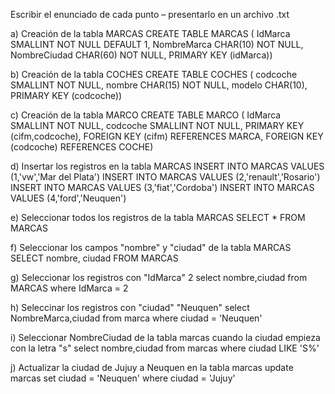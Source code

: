 Escribir el enunciado de cada punto – presentarlo en un archivo .txt

a) Creación de la tabla MARCAS 
CREATE TABLE MARCAS (
IdMarca SMALLINT NOT NULL DEFAULT 1,
NombreMarca CHAR(10) NOT NULL,
NombreCiudad CHAR(60) NOT NULL,
PRIMARY KEY (idMarca))

b) Creación de la tabla COCHES
CREATE TABLE COCHES (
codcoche SMALLINT NOT NULL,
nombre CHAR(15) NOT NULL,
modelo CHAR(10),
PRIMARY KEY (codcoche))

c) Creación de la tabla MARCO
CREATE TABLE MARCO (
IdMarca SMALLINT NOT NULL,
codcoche SMALLINT NOT NULL,
PRIMARY KEY (cifm,codcoche),
FOREIGN KEY (cifm) REFERENCES MARCA,
FOREIGN KEY (codcoche) REFERENCES COCHE)

d) Insertar los registros en la tabla MARCAS
INSERT INTO MARCAS VALUES (1,'vw','Mar del Plata')
INSERT INTO MARCAS VALUES (2,'renault','Rosario')
INSERT INTO MARCAS VALUES (3,'fiat','Cordoba')
INSERT INTO MARCAS VALUES (4,'ford','Neuquen')

e) Seleccionar todos los registros de la tabla MARCAS
SELECT * FROM MARCAS

f) Seleccionar los campos "nombre" y "ciudad" de la tabla MARCAS
SELECT nombre, ciudad FROM MARCAS

g) Seleccionar los registros con "IdMarca" 2
select nombre,ciudad from MARCAS where IdMarca = 2

h) Seleccinar los registros con "ciudad" "Neuquen"
select NombreMarca,ciudad from marca
where ciudad = 'Neuquen'

i) Seleccionar NombreCiudad de la tabla marcas cuando la ciudad empieza con la letra "s"
select nombre,ciudad
from marcas
where ciudad LIKE 'S%'

j) Actualizar la ciudad de Jujuy a Neuquen en la tabla marcas
update marcas
set ciudad = 'Neuquen'
where ciudad = 'Jujuy'